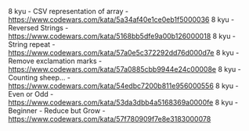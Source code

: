8 kyu - CSV representation of array - https://www.codewars.com/kata/5a34af40e1ce0eb1f5000036
8 kyu - Reversed Strings - https://www.codewars.com/kata/5168bb5dfe9a00b126000018
8 kyu - String repeat - https://www.codewars.com/kata/57a0e5c372292dd76d000d7e
8 kyu - Remove exclamation marks - https://www.codewars.com/kata/57a0885cbb9944e24c00008e
8 kyu - Counting sheep... - https://www.codewars.com/kata/54edbc7200b811e956000556
8 kyu - Even or Odd - https://www.codewars.com/kata/53da3dbb4a5168369a0000fe
8 kyu - Beginner - Reduce but Grow - https://www.codewars.com/kata/57f780909f7e8e3183000078
